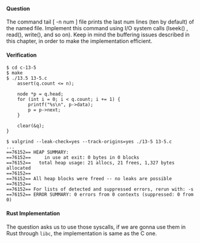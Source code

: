 #### Question

The command tail [ -n num ] file prints the last num lines (ten by default) of 
the named file. Implement this command using I/O system calls (lseek() , read(), 
write(), and so on). Keep in mind the buffering issues described in this chapter, 
in order to make the implementation efficient.

#### Verification

```shell
$ cd c-13-5
$ make
$ ./13.5 13-5.c
    assert(q.count <= n);

    node *p = q.head;
    for (int i = 0; i < q.count; i += 1) {
        printf("%s\n", p->data);
        p = p->next;
    }

    clear(&q);
}

$ valgrind --leak-check=yes --track-origins=yes ./13-5 13-5.c
...
==76152== HEAP SUMMARY:
==76152==     in use at exit: 0 bytes in 0 blocks
==76152==   total heap usage: 21 allocs, 21 frees, 1,327 bytes allocated
==76152==
==76152== All heap blocks were freed -- no leaks are possible
==76152==
==76152== For lists of detected and suppressed errors, rerun with: -s
==76152== ERROR SUMMARY: 0 errors from 0 contexts (suppressed: 0 from 0)
```

#### Rust Implementation

The question asks us to use those syscalls, if we are gonna use them in Rust through
`libc`, the implementation is same as the C one.
